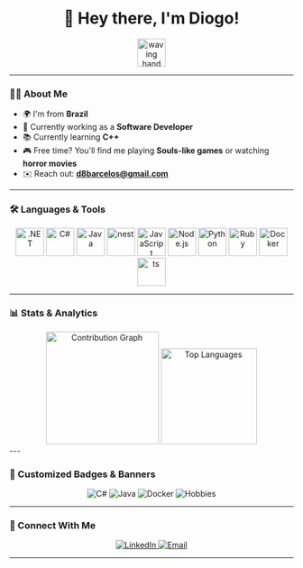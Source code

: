 <h1 align="center">👋 Hey there, I'm Diogo!</h1>

<p align="center">
  <img src="https://user-images.githubusercontent.com/XXXXX/waving-emoji.gif" width="50" alt="waving hand">
</p>

---

### 👨‍💻 About Me

- 🌍 I'm from **Brazil**
- 🔭 Currently working as a **Software Developer**
- 📚 Currently learning **C++**
- 🎮 Free time? You'll find me playing **Souls-like games** or watching **horror movies**
- ✉️ Reach out: **d8barcelos@gmail.com**

---

### 🛠️ Languages & Tools

<div align="center">
  <img src="https://cdn.jsdelivr.net/gh/devicons/devicon/icons/dot-net/dot-net-plain-wordmark.svg" height="50" alt=".NET" />
  <img src="https://cdn.jsdelivr.net/gh/devicons/devicon/icons/csharp/csharp-original.svg" height="50" alt="C#" />
  <img src="https://cdn.jsdelivr.net/gh/devicons/devicon/icons/java/java-original-wordmark.svg" height="50" alt="Java" />
  <img src="https://cdn.jsdelivr.net/gh/devicons/devicon@latest/icons/nestjs/nestjs-original.svg" height="50" alt="nest" />
  <img src="https://cdn.jsdelivr.net/gh/devicons/devicon/icons/javascript/javascript-original.svg" height="50" alt="JavaScript" />
  <img src="https://cdn.jsdelivr.net/gh/devicons/devicon/icons/nodejs/nodejs-original.svg" height="50" alt="Node.js" />
  <img src="https://cdn.jsdelivr.net/gh/devicons/devicon/icons/python/python-original.svg" height="50" alt="Python" />
  <img src="https://cdn.jsdelivr.net/gh/devicons/devicon/icons/ruby/ruby-original.svg" height="50" alt="Ruby" />
  <img src="https://cdn.jsdelivr.net/gh/devicons/devicon/icons/docker/docker-original.svg" height="50" alt="Docker" />
  <img src="https://cdn.jsdelivr.net/gh/devicons/devicon/icons/typescript/typescript-original.svg" height="50" alt="ts" />
</div>

---

### 📊 Stats & Analytics

<div align="center">
  <img src="https://github-readme-activity-graph.vercel.app/graph?username=d8barcelos&theme=react-dark&hide_border=true" height="200" alt="Contribution Graph" />
  <img src="https://github-readme-stats.vercel.app/api/top-langs?username=d8barcelos&layout=compact&theme=shadow_blue&hide_border=true" height="170" alt="Top Languages" />
</div>
---

### 🎨 Customized Badges & Banners

<p align="center">
  <img src="https://img.shields.io/badge/Code-C%23-blue?style=for-the-badge&logo=csharp&logoColor=white" alt="C#" />
  <img src="https://img.shields.io/badge/Code-Java-orange?style=for-the-badge&logo=java&logoColor=white" alt="Java" />
  <img src="https://img.shields.io/badge/Tools-Docker-blue?style=for-the-badge&logo=docker&logoColor=white" alt="Docker" />
  <img src="https://img.shields.io/badge/Hobbies-Souls--Like%20Games-critical?style=for-the-badge" alt="Hobbies" />
</p>

---

### 🧩 Connect With Me

<p align="center">
  <a href="https://linkedin.com/in/d8barcelos" target="_blank">
    <img src="https://img.shields.io/badge/LinkedIn-0077B5?style=for-the-badge&logo=linkedin&logoColor=white" alt="LinkedIn" />
  </a>
  <a href="mailto:diogo@example.com">
    <img src="https://img.shields.io/badge/Email-D14836?style=for-the-badge&logo=gmail&logoColor=white" alt="Email" />
  </a>
</p>

---
